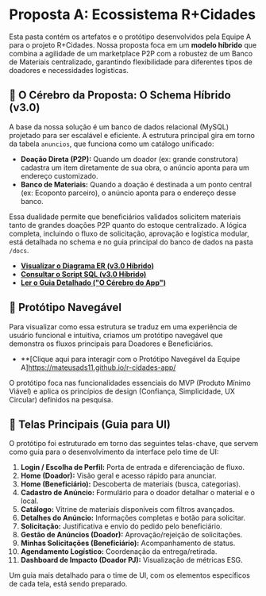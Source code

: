 # Proposta A: Ecossistema R+Cidades

Esta pasta contém os artefatos e o protótipo desenvolvidos pela Equipe A para o projeto R+Cidades. Nossa proposta foca em um **modelo híbrido** que combina a agilidade de um marketplace P2P com a robustez de um Banco de Materiais centralizado, garantindo flexibilidade para diferentes tipos de doadores e necessidades logísticas.

## 🧠 O Cérebro da Proposta: O Schema Híbrido (v3.0)

A base da nossa solução é um banco de dados relacional (MySQL) projetado para ser escalável e eficiente. A estrutura principal gira em torno da tabela `anuncios`, que funciona como um catálogo unificado:

* **Doação Direta (P2P):** Quando um doador (ex: grande construtora) cadastra um item diretamente de sua obra, o anúncio aponta para um endereço customizado.
* **Banco de Materiais:** Quando a doação é destinada a um ponto central (ex: Ecoponto parceiro), o anúncio aponta para o endereço desse banco.

Essa dualidade permite que beneficiários validados solicitem materiais tanto de grandes doações P2P quanto do estoque centralizado. A lógica completa, incluindo o fluxo de solicitação, aprovação e logística modular, está detalhada no schema e no guia principal do banco de dados na pasta `/docs`.

* **[Visualizar o Diagrama ER (v3.0 Híbrido)](../docs/diagrama_entidade_relacionamento_v3.png)**
* **[Consultar o Script SQL (v3.0 Híbrido)](../database/schema_3.sql)**
* **[Ler o Guia Detalhado ("O Cérebro do App")](../docs/O%20C%C3%A9rebro%20do%20Aplicativo.pdf)**

## 🚀 Protótipo Navegável

Para visualizar como essa estrutura se traduz em uma experiência de usuário funcional e intuitiva, criamos um protótipo navegável que demonstra os fluxos principais para Doadores e Beneficiários.

* **[Clique aqui para interagir com o Protótipo Navegável da Equipe A]https://mateusads11.github.io/r-cidades-app/

O protótipo foca nas funcionalidades essenciais do MVP (Produto Mínimo Viável) e aplica os princípios de design (Confiança, Simplicidade, UX Circular) definidos na pesquisa.

## 🎨 Telas Principais (Guia para UI)

O protótipo foi estruturado em torno das seguintes telas-chave, que servem como guia para o desenvolvimento da interface pelo time de UI:

1.  **Login / Escolha de Perfil:** Porta de entrada e diferenciação de fluxo.
2.  **Home (Doador):** Visão geral e acesso rápido para anunciar.
3.  **Home (Beneficiário):** Descoberta de materiais (busca, categorias).
4.  **Cadastro de Anúncio:** Formulário para o doador detalhar o material e o local.
5.  **Catálogo:** Vitrine de materiais disponíveis com filtros avançados.
6.  **Detalhes do Anúncio:** Informações completas e botão para solicitar.
7.  **Solicitação:** Justificativa e envio do pedido pelo beneficiário.
8.  **Gestão de Anúncios (Doador):** Aprovação/rejeição de solicitações.
9.  **Minhas Solicitações (Beneficiário):** Acompanhamento de status.
10. **Agendamento Logístico:** Coordenação da entrega/retirada.
11. **Dashboard de Impacto (Doador PJ):** Visualização de métricas ESG.

Um guia mais detalhado para o time de UI, com os elementos específicos de cada tela, está sendo preparado.
